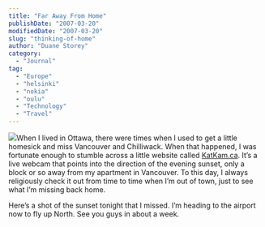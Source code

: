 ```yaml
---
title: "Far Away From Home"
publishDate: "2007-03-20"
modifiedDate: "2007-03-20"
slug: "thinking-of-home"
author: "Duane Storey"
category:
  - "Journal"
tag:
  - "Europe"
  - "helsinki"
  - "nokia"
  - "oulu"
  - "Technology"
  - "Travel"
---
```


![](http://farm1.static.flickr.com/147/427859494_665d9c15c2.jpg?v=0)When I lived in Ottawa, there were times when I used to get a little homesick and miss Vancouver and Chilliwack. When that happened, I was fortunate enough to stumble across a little website called [KatKam.ca](http://www.katkam.ca). It’s a live webcam that points into the direction of the evening sunset, only a block or so away from my apartment in Vancouver. To this day, I always religiously check it out from time to time when I’m out of town, just to see what I’m missing back home.

Here’s a shot of the sunset tonight that I missed. I’m heading to the airport now to fly up North. See you guys in about a week.